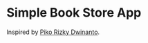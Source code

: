 # Simple Book Store App

Inspired by [Piko Rizky Dwinanto](https://dribbble.com/shots/14118636-Book-Store-App/attachments/5741371?mode=media).
